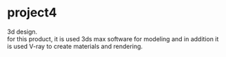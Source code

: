 # project4
3d design.   
for this product, it is used 3ds max software for modeling and in addition it is used V-ray to create materials and rendering.
